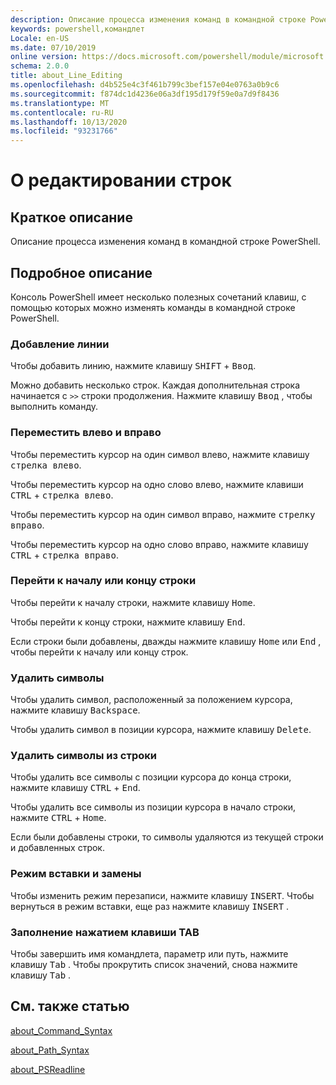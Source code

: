 ```yaml
---
description: Описание процесса изменения команд в командной строке PowerShell.
keywords: powershell,командлет
Locale: en-US
ms.date: 07/10/2019
online version: https://docs.microsoft.com/powershell/module/microsoft.powershell.core/about/about_line_editing?view=powershell-7&WT.mc_id=ps-gethelp
schema: 2.0.0
title: about_Line_Editing
ms.openlocfilehash: d4b525e4c3f461b799c3bef157e04e0763a0b9c6
ms.sourcegitcommit: f874dc1d4236e06a3df195d179f59e0a7d9f8436
ms.translationtype: MT
ms.contentlocale: ru-RU
ms.lasthandoff: 10/13/2020
ms.locfileid: "93231766"
---
```

# <a name="about-line-editing"></a>О редактировании строк

## <a name="short-description"></a>Краткое описание

Описание процесса изменения команд в командной строке PowerShell.

## <a name="long-description"></a>Подробное описание

Консоль PowerShell имеет несколько полезных сочетаний клавиш, с помощью которых можно изменять команды в командной строке PowerShell.

### <a name="add-a-line"></a>Добавление линии

Чтобы добавить линию, нажмите клавишу <kbd>SHIFT</kbd> + <kbd>Ввод</kbd>.

Можно добавить несколько строк. Каждая дополнительная строка начинается с `>>` строки продолжения. Нажмите клавишу <kbd>Ввод</kbd> , чтобы выполнить команду.

### <a name="move-left-and-right"></a>Переместить влево и вправо

Чтобы переместить курсор на один символ влево, нажмите клавишу <kbd>стрелка влево</kbd>.

Чтобы переместить курсор на одно слово влево, нажмите клавиши <kbd>CTRL</kbd> + <kbd>стрелка влево</kbd>.

Чтобы переместить курсор на один символ вправо, нажмите <kbd>стрелку вправо</kbd>.

Чтобы переместить курсор на одно слово вправо, нажмите клавишу <kbd>CTRL</kbd> + <kbd>стрелка вправо</kbd>.

### <a name="move-to-a-lines-beginning-or-end"></a>Перейти к началу или концу строки

Чтобы перейти к началу строки, нажмите клавишу <kbd>Home</kbd>.

Чтобы перейти к концу строки, нажмите клавишу <kbd>End</kbd>.

Если строки были добавлены, дважды нажмите клавишу <kbd>Home</kbd> или <kbd>End</kbd> , чтобы перейти к началу или концу строк.

### <a name="delete-characters"></a>Удалить символы

Чтобы удалить символ, расположенный за положением курсора, нажмите клавишу <kbd>Backspace</kbd>.

Чтобы удалить символ в позиции курсора, нажмите клавишу <kbd>Delete</kbd>.

### <a name="delete-characters-from-a-line"></a>Удалить символы из строки

Чтобы удалить все символы с позиции курсора до конца строки, нажмите клавишу <kbd>CTRL</kbd> + <kbd>End</kbd>.

Чтобы удалить все символы из позиции курсора в начало строки, нажмите <kbd>CTRL</kbd> + <kbd>Home</kbd>.

Если были добавлены строки, то символы удаляются из текущей строки и добавленных строк.

### <a name="insert-and-overstrike-mode"></a>Режим вставки и замены

Чтобы изменить режим перезаписи, нажмите клавишу <kbd>INSERT</kbd>. Чтобы вернуться в режим вставки, еще раз нажмите клавишу <kbd>INSERT</kbd> .

### <a name="tab-completion"></a>Заполнение нажатием клавиши TAB

Чтобы завершить имя командлета, параметр или путь, нажмите клавишу <kbd>Tab</kbd> . Чтобы прокрутить список значений, снова нажмите клавишу <kbd>Tab</kbd> .

## <a name="see-also"></a>См. также статью

[about_Command_Syntax](about_Command_Syntax.md)

[about_Path_Syntax](about_Path_Syntax.md)

[about_PSReadline](../../PSReadline/About/about_PSReadline.md)

